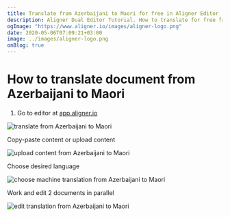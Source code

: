 ```yaml
---
title: Translate from Azerbaijani to Maori for free in Aligner Editor
description: Aligner Dual Editor Tutorial. How to translate for free from Azerbaijani to Maori. Aligner is multilingual document management platform. 
ogImage: "https://www.aligner.io/images/aligner-logo.png"
date: 2020-05-06T07:09:21+03:00
image: ../images/aligner-logo.png
onBlog: true
---
```


# How to translate document from Azerbaijani to Maori

1. Go to editor at [app.aligner.io](https://app.aligner.io "Aligner App web page")

![translate from Azerbaijani to Maori](../aligner-blank-editor.png "translate from Azerbaijani to Maori")

Copy-paste content or upload content

![upload content from Azerbaijani to Maori](../aligner-uploaded-document.png "upload content from Azerbaijani to Maori")

Choose desired language

![choose machine translation from Azerbaijani to Maori](../aligner-language-dropdown.png "choose machine translation from Azerbaijani to Maori")

Work and edit 2 documents in parallel

![edit translation from Azerbaijani to Maori](../aligner-double-sitded-editor.png "edit translation from Azerbaijani to Maori")

